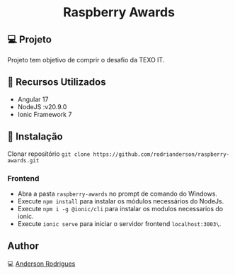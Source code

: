 <h1 align="center">Raspberry Awards</h1>

## :computer: Projeto
Projeto tem objetivo de comprir o desafio da TEXO IT.

## :wrench: Recursos Utilizados
- Angular 17
- NodeJS :v20.9.0
- Ionic Framework 7

## :floppy_disk: Instalação

Clonar repositório ```git clone https://github.com/rodrianderson/raspberry-awards.git```

### Frontend

- Abra a pasta ```raspberry-awards``` no prompt de comando do Windows.
- Execute ```npm install``` para instalar os módulos necessários do NodeJs.
- Execute ```npm i -g @ionic/cli``` para instalar os modulos necessarios do ionic.
- Execute ```ionic serve``` para iniciar o servidor frontend ```localhost:3003\```.

## Author
:computer: [Anderson Rodrigues](https://github.com/rodrianderson)



